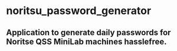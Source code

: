 # noritsu_password_generator

## Application to generate daily passwords for Noritse QSS MiniLab machines hasslefree.
